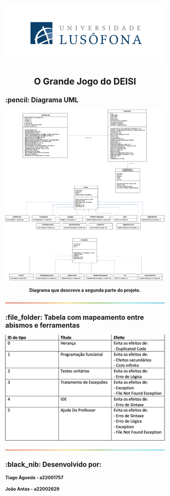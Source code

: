 ![](lusofona-logo.png?raw=true "Logotipo Lusófona")
<h1 align="center"> O Grande Jogo do DEISI </h1>

<h2> :pencil: Diagrama UML</h2>

![](diagrama.png?raw=true "Diagrama")
<h4 align="center">Diagrama que descreve a segunda parte do projeto.</h4>


![---------------------------](separador.png?raw=true "Separador")

<h2> :file_folder: Tabela com mapeamento entre abismos e ferramentas</h2>

![](tabelaMapeamento.png?raw=true "Tabela Mapeamento")


![---------------------------](separador.png?raw=true "Separador")

<h2 id="about-the-project"> :black_nib: Desenvolvido por:</h2>

<h4>Tiago Águeda - a22001757</h4>
<h4>João Antas - a22002629</h4>
